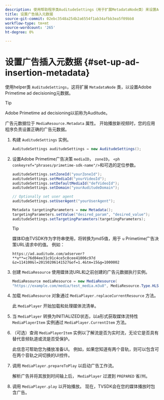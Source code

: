 ```yaml
---
description: 使用帮助程序类AuditudeSettings（用于扩展MetadataNode类）来设置Adobe Primetime ad decisioning元数据。
title: 设置广告插入元数据
source-git-commit: 02ebc3548a254b2a6554f1ab34afbb3ea5f09bb8
workflow-type: tm+mt
source-wordcount: '265'
ht-degree: 0%

---
```


# 设置广告插入元数据 {#set-up-ad-insertion-metadata}

使用helper类 `AuditudeSettings`，这将扩展 `MetadataNode` 类，以设置Adobe Primetime ad decisioning元数据。

>[!TIP]
>
>Adobe Primetime ad decisioning以前称为Auditude。

广告元数据位于 `MediaResource.Metadata` 属性。 开始播放新视频时，您的应用程序负责设置正确的广告元数据。

1. 构建 `AuditudeSettings` 实例。

   ```java
   AuditudeSettings auditudeSettings = new AuditudeSettings();
   ```

1. 设置Adobe Primetime广告决策 `mediaID`， `zoneID`， `<ph conkeyref="phrases/primetime-sdk-name"/>`和可选的定位参数。

   ```java
   auditudeSettings.setZoneId("yourZoneId"); 
   auditudeSettings.setMediaId("yourVideoId"); 
   auditudeSettings.setDefaultMediaId("defVideoId"); 
   auditudeSettings.setDomain("yourAuditudeDomain"); 
   
   // Optionally set user agent  
   auditudeSettings.setUserAgent("yourUserAgent"); 
   
   Metadata targetingParameters = new Metadata(); 
   targetingParameters.setValue("desired_param", "desired_value"); 
   auditudeSettings.setTargetingParameters(targetingParameters);
   ```

   >[!TIP]
   >
   >媒体ID由TVSDK作为字符串使用，将转换为md5值，用于 `u` Primetime广告决策URL请求中的值。 例如：
   >
   >`https://ad.auditude.com/adserver? **u**=c76d04ee31c91c4ce5c8cee41006c97d &z=114100&l=20150206141527&of=1.4&tm=15&g=1000002`

1. 创建 `MediaResource` 使用媒体流URL和之前创建的广告元数据执行实例。

   ```java
   MediaResource mediaResource = new MediaResource( 
   "https://example.com/media/test_media.m3u8", MediaResource.Type.HLS, Metadata);
   ```

1. 加载 `MediaResource` 对象通过 `MediaPlayer.replaceCurrentResource` 方法。

   此 `MediaPlayer` 开始加载和处理媒体流清单。

1. 当 `MediaPlayer` 转换为INITIALIZED状态，以a形式获取媒体流特性 `MediaPlayerItem` 实例通过 `MediaPlayer.CurrentItem` 方法。
1. （可选）查询 `MediaPlayerItem` 实例以了解流是否为实时流，无论它是否具有替代音频轨道或流是否受保护。

   此信息可帮助您为播放准备UI。 例如，如果您知道有两个音轨，则可以包含可在两个音轨之间切换的UI控件。

1. 调用 `MediaPlayer.prepareToPlay` 以启动广告工作流。

   解析广告并将其放到时间轴上后， `MediaPlayer` 过渡到 `PREPARED` 省/州。
1. 调用 `MediaPlayer.play` 以开始播放。
现在，TVSDK会在您的媒体播放时包含广告。
